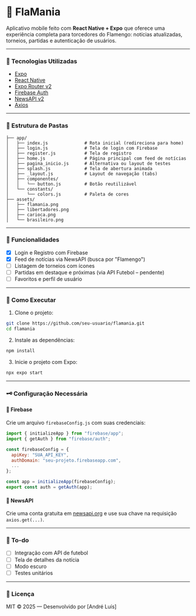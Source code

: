 # 📱 FlaMania

Aplicativo mobile feito com **React Native + Expo** que oferece uma experiência completa para torcedores do Flamengo: notícias atualizadas, torneios, partidas e autenticação de usuários.

---

### 🧱 Tecnologias Utilizadas

- [Expo](https://expo.dev/)
- [React Native](https://reactnative.dev/)
- [Expo Router v2](https://docs.expo.dev/router/)
- [Firebase Auth](https://firebase.google.com/)
- [NewsAPI v2](https://newsapi.org/)
- [Axios](https://axios-http.com/)

---

### 📂 Estrutura de Pastas

```
├── app/
│   ├── index.js              # Rota inicial (redireciona para home)
│   ├── login.js              # Tela de login com Firebase
│   ├── register.js           # Tela de registro
│   ├── home.js               # Página principal com feed de notícias
│   ├── pagina_inicio.js      # Alternativa ou layout de testes
│   ├── splash.js             # Tela de abertura animada
│   ├── _layout.js            # Layout de navegação (tabs)
│   ├── componentes/
│   │   └── button.js         # Botão reutilizável
│   └── constants/
│       └── colors.js         # Paleta de cores
├── assets/
│   ├── flamania.png
│   ├── libertadores.png
│   ├── carioca.png
│   └── brasileiro.png
```

---

### 🔐 Funcionalidades

- [x] Login e Registro com Firebase
- [x] Feed de notícias via NewsAPI (busca por "Flamengo")
- [ ] Listagem de torneios com ícones
- [ ] Partidas em destaque e próximas (via API Futebol – pendente)
- [ ] Favoritos e perfil de usuário

---

### 🚀 Como Executar

1. Clone o projeto:

```bash
git clone https://github.com/seu-usuario/flamania.git
cd flamania
```

2. Instale as dependências:

```bash
npm install
```

3. Inicie o projeto com Expo:

```bash
npx expo start
```

---

### 🗝️ Configuração Necessária

#### 🔧 Firebase

Crie um arquivo `firebaseConfig.js` com suas credenciais:

```js
import { initializeApp } from "firebase/app";
import { getAuth } from "firebase/auth";

const firebaseConfig = {
  apiKey: "SUA_API_KEY",
  authDomain: "seu-projeto.firebaseapp.com",
  ...
};

const app = initializeApp(firebaseConfig);
export const auth = getAuth(app);
```

#### 📰 NewsAPI

Crie uma conta gratuita em [newsapi.org](https://newsapi.org) e use sua chave na requisição `axios.get(...)`.

---

### 📌 To-do

- [ ] Integração com API de futebol
- [ ] Tela de detalhes da notícia
- [ ] Modo escuro
- [ ] Testes unitários

---

### 📄 Licença

MIT © 2025 — Desenvolvido por [André Luís]
